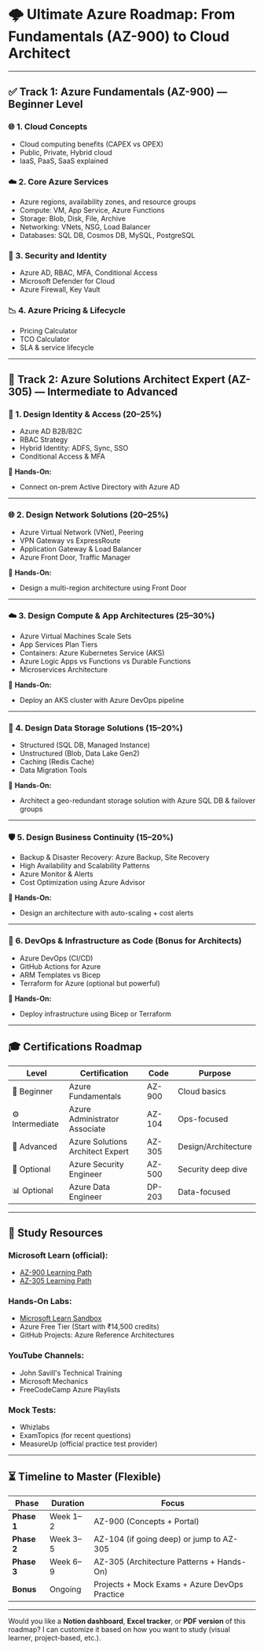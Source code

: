 

# 🌩️ **Ultimate Azure Roadmap: From Fundamentals (AZ-900) to Cloud Architect**

---

## ✅ **Track 1: Azure Fundamentals (AZ-900) — Beginner Level**

### 🌐 1. Cloud Concepts  
- Cloud computing benefits (CAPEX vs OPEX)
- Public, Private, Hybrid cloud
- IaaS, PaaS, SaaS explained

### ☁️ 2. Core Azure Services  
- Azure regions, availability zones, and resource groups  
- Compute: VM, App Service, Azure Functions  
- Storage: Blob, Disk, File, Archive  
- Networking: VNets, NSG, Load Balancer  
- Databases: SQL DB, Cosmos DB, MySQL, PostgreSQL

### 🔐 3. Security and Identity  
- Azure AD, RBAC, MFA, Conditional Access  
- Microsoft Defender for Cloud  
- Azure Firewall, Key Vault

### 📉 4. Azure Pricing & Lifecycle  
- Pricing Calculator  
- TCO Calculator  
- SLA & service lifecycle

---

## 🧠 **Track 2: Azure Solutions Architect Expert (AZ-305) — Intermediate to Advanced**

### 🔧 1. **Design Identity & Access (20–25%)**
- Azure AD B2B/B2C
- RBAC Strategy
- Hybrid Identity: ADFS, Sync, SSO
- Conditional Access & MFA

📌 **Hands-On:**
- Connect on-prem Active Directory with Azure AD

---

### 🌐 2. **Design Network Solutions (20–25%)**
- Azure Virtual Network (VNet), Peering
- VPN Gateway vs ExpressRoute
- Application Gateway & Load Balancer
- Azure Front Door, Traffic Manager

📌 **Hands-On:**
- Design a multi-region architecture using Front Door

---

### ☁️ 3. **Design Compute & App Architectures (25–30%)**
- Azure Virtual Machines Scale Sets
- App Services Plan Tiers
- Containers: Azure Kubernetes Service (AKS)
- Azure Logic Apps vs Functions vs Durable Functions
- Microservices Architecture

📌 **Hands-On:**
- Deploy an AKS cluster with Azure DevOps pipeline

---

### 💾 4. **Design Data Storage Solutions (15–20%)**
- Structured (SQL DB, Managed Instance)
- Unstructured (Blob, Data Lake Gen2)
- Caching (Redis Cache)
- Data Migration Tools

📌 **Hands-On:**
- Architect a geo-redundant storage solution with Azure SQL DB & failover groups

---

### 🛡️ 5. **Design Business Continuity (15–20%)**
- Backup & Disaster Recovery: Azure Backup, Site Recovery
- High Availability and Scalability Patterns
- Azure Monitor & Alerts
- Cost Optimization using Azure Advisor

📌 **Hands-On:**
- Design an architecture with auto-scaling + cost alerts

---

### 🧰 6. **DevOps & Infrastructure as Code (Bonus for Architects)**
- Azure DevOps (CI/CD)
- GitHub Actions for Azure
- ARM Templates vs Bicep
- Terraform for Azure (optional but powerful)

📌 **Hands-On:**
- Deploy infrastructure using Bicep or Terraform

---

## 🎓 Certifications Roadmap

| Level | Certification | Code | Purpose |
|-------|----------------|------|---------|
| 🌱 Beginner | Azure Fundamentals | AZ-900 | Cloud basics |
| ⚙️ Intermediate | Azure Administrator Associate | AZ-104 | Ops-focused |
| 🧠 Advanced | Azure Solutions Architect Expert | AZ-305 | Design/Architecture |
| 🔐 Optional | Azure Security Engineer | AZ-500 | Security deep dive |
| 📊 Optional | Azure Data Engineer | DP-203 | Data-focused |

---

## 🧾 Study Resources

### Microsoft Learn (official):
- [AZ-900 Learning Path](https://learn.microsoft.com/en-us/certifications/exams/az-900/)
- [AZ-305 Learning Path](https://learn.microsoft.com/en-us/certifications/exams/az-305/)

### Hands-On Labs:
- [Microsoft Learn Sandbox](https://learn.microsoft.com/en-us/training/)
- Azure Free Tier (Start with ₹14,500 credits)
- GitHub Projects: Azure Reference Architectures

### YouTube Channels:
- John Savill's Technical Training  
- Microsoft Mechanics  
- FreeCodeCamp Azure Playlists

### Mock Tests:
- Whizlabs  
- ExamTopics (for recent questions)  
- MeasureUp (official practice test provider)

---

## ⏳ Timeline to Master (Flexible)

| Phase | Duration | Focus |
|-------|----------|-------|
| **Phase 1** | Week 1–2 | AZ-900 (Concepts + Portal) |
| **Phase 2** | Week 3–5 | AZ-104 (if going deep) or jump to AZ-305 |
| **Phase 3** | Week 6–9 | AZ-305 (Architecture Patterns + Hands-On) |
| **Bonus** | Ongoing | Projects + Mock Exams + Azure DevOps Practice |

---

Would you like a **Notion dashboard**, **Excel tracker**, or **PDF version** of this roadmap? I can customize it based on how you want to study (visual learner, project-based, etc.).
